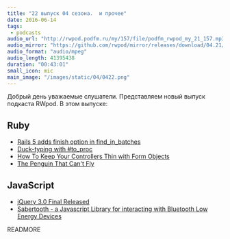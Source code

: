 ```yaml
---
title: "22 выпуск 04 сезона.  и прочее"
date: 2016-06-14
tags:
 - podcasts
audio_url: "http://rwpod.podfm.ru/my/157/file/podfm_rwpod_my_21_157.mp3"
audio_mirror: "https://github.com/rwpod/mirror/releases/download/04.21/0421.mp3"
audio_format: "audio/mpeg"
audio_length: 41395438
duration: "00:43:01"
small_icon: mic
main_image: "/images/static/04/0422.png"
---
```


Добрый день уважаемые слушатели. Представляем новый выпуск подкаста RWpod. В этом выпуске:

## Ruby

 - [Rails 5 adds finish option in find_in_batches](http://blog.bigbinary.com/2016/06/06/rails-5-provides-finish-option-for-find-in-batches.html)
 - [Duck-typing with #to_proc](http://jbodah.github.io/blog/2016/06/09/ducktyping-toproc/)
 - [How To Keep Your Controllers Thin with Form Objects](http://ducktypelabs.com/how-to-keep-your-controllers-thin-with-form-objects/)
 - [The Penguin That Can't Fly](https://lucaguidi.com/2016/06/07/the-penguin-that-cannot-fly.html)


## JavaScript

 - [jQuery 3.0 Final Released](http://blog.jquery.com/2016/06/09/jquery-3-0-final-released/)
 - [Sabertooth - a Javascript Library for interacting with Bluetooth Low Energy Devices](https://sabertooth-io.github.io/)


READMORE

